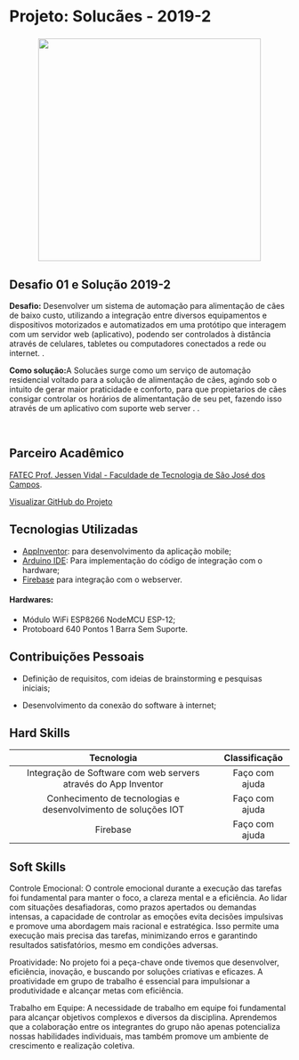 # Projeto: Solucães - 2019-2

<div align=center>
 <h3></h3>
  <img src="https://github.com/drosan19/Portfolio/assets/130381620/06b5e444-061d-4054-a6ef-7d9686b6421a" width=400 alt="" />
 
  </div>

## Desafio 01 e Solução 2019-2

<b>Desafio:</b> Desenvolver um sistema de automação para alimentação de cães de baixo custo, utilizando a integração entre diversos equipamentos e dispositivos motorizados e automatizados em uma protótipo que  interagem com um servidor web (aplicativo), podendo ser controlados à distância através de celulares, tabletes ou computadores conectados a rede ou internet. .<br>

<b>Como solução:</b>A Solucães surge como um serviço de automação residencial voltado para a solução de alimentação de cães, agindo sob o intuito de gerar maior praticidade e conforto, para que propietarios de cães consigar controlar os horários de alimentantação de seu pet, fazendo isso através de um aplicativo com suporte web server . .<br>
 
<br>

## Parceiro Acadêmico

 [FATEC Prof. Jessen Vidal - Faculdade de Tecnologia de São José dos Campos](http://fatecsjc-prd.azurewebsites.net/).


[Visualizar GitHub do Projeto](https://github.com/caiquesjc/projeto-automatizado-4.0)

## Tecnologias Utilizadas

- [AppInventor](https://appinventor.mit.edu/): para desenvolvimento da aplicação mobile;
- [Arduino IDE](https://www.arduino.cc/en/software): Para implementação do código de integração com o hardware;
- [Firebase](https://firebase.google.com/) para integração com o webserver.

#### Hardwares:

- Módulo WiFi ESP8266 NodeMCU ESP-12;
- Protoboard 640 Pontos 1 Barra Sem Suporte.

## Contribuições Pessoais

- Definição de requisitos, com ideias de brainstorming e pesquisas iniciais;
  
- Desenvolvimento da conexão do software à internet;

## Hard Skills


 Tecnologia | Classificação
:---------: | :------:
Integração de Software com web servers através do App Inventor   | Faço com ajuda
Conhecimento de tecnologias e desenvolvimento de soluções IOT    | Faço com ajuda
Firebase    | Faço com ajuda

## Soft Skills

Controle Emocional: O controle emocional durante a execução das tarefas foi fundamental para manter o foco, a clareza mental e a eficiência. Ao lidar com situações desafiadoras, como prazos apertados ou demandas intensas, a capacidade de controlar as emoções evita decisões impulsivas e promove uma abordagem mais racional e estratégica. Isso permite uma execução mais precisa das tarefas, minimizando erros e garantindo resultados satisfatórios, mesmo em condições adversas.

Proatividade: No projeto foi a peça-chave onde tivemos que desenvolver, eficiência, inovação, e buscando por soluções criativas e eficazes. 
A proatividade em grupo de trabalho é essencial para impulsionar a produtividade e alcançar metas com eficiência.

Trabalho em Equipe: A necessidade de trabalho em equipe foi fundamental para alcançar objetivos complexos e diversos da disciplina. Aprendemos que a colaboração entre os integrantes do grupo não apenas potencializa nossas habilidades individuais, mas também promove um ambiente de crescimento e realização coletiva.